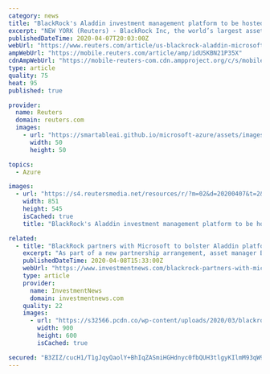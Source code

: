 ```yaml
---
category: news
title: "BlackRock's Aladdin investment management platform to be hosted on Microsoft's cloud"
excerpt: "NEW YORK (Reuters) - BlackRock Inc, the world’s largest asset manager, has partnered with Microsoft Corp to have its Aladdin investment and risk management system hosted on the Microsoft Azure ..."
publishedDateTime: 2020-04-07T20:03:00Z
webUrl: "https://www.reuters.com/article/us-blackrock-aladdin-microsoft-idUSKBN21P35X"
ampWebUrl: "https://mobile.reuters.com/article/amp/idUSKBN21P35X"
cdnAmpWebUrl: "https://mobile-reuters-com.cdn.ampproject.org/c/s/mobile.reuters.com/article/amp/idUSKBN21P35X"
type: article
quality: 75
heat: 95
published: true

provider:
  name: Reuters
  domain: reuters.com
  images:
    - url: "https://smartableai.github.io/microsoft-azure/assets/images/organizations/reuters.com-50x50.jpg"
      width: 50
      height: 50

topics:
  - Azure

images:
  - url: "https://s4.reutersmedia.net/resources/r/?m=02&d=20200407&t=2&i=1513707413&w=&fh=545px&fw=&ll=&pl=&sq=&r=LYNXMPEG3627Z"
    width: 851
    height: 545
    isCached: true
    title: "BlackRock's Aladdin investment management platform to be hosted on Microsoft's cloud"

related:
  - title: "BlackRock partners with Microsoft to bolster Aladdin platform"
    excerpt: "As part of a new partnership arrangement, asset manager BlackRock will host its Aladdin investment management and operations system on the Microsoft Azure cloud platform. BlackRock said that using ..."
    publishedDateTime: 2020-04-08T15:33:00Z
    webUrl: "https://www.investmentnews.com/blackrock-partners-with-microsoft-azure-191204"
    type: article
    provider:
      name: InvestmentNews
      domain: investmentnews.com
    quality: 22
    images:
      - url: "https://s32566.pcdn.co/wp-content/uploads/2020/03/blackrock-2.jpg"
        width: 900
        height: 600
        isCached: true

secured: "B3ZIZ/cucH1/T1gJqyQaolY+BhIqZASmiHGHdnyc0fbQUH3tlgyKIlmM93qW9yf+qlnpajMOmKUxMu3NDoDsM1lzqNlLfWxA+3bMwTmx9VHshKsL9YAdClvwoVdIHjAKdgD5FdV85EwsD+sI0N5C8teDdwre/DC2OfWLbHr/AnTjvIikns6+3YsBbScKRF9erx3dVJvGIjfOKBhJ49Lvvvdgj8tFOlg2fRXrGHjo/PrdNb06Db9TdCvmq9IDO36xZxUjfjOz0TqaAlhZ2Thlq1UFjZon9vpQQxkK93Ugqe+6nLxohKR54CCJY/irt1wG;tDEiDPqjsVCELlym0LW0/w=="
---
```


